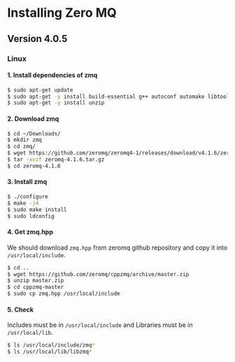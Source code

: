 # Installing Zero MQ
## Version 4.0.5
### Linux

#### 1. Install dependencies of zmq
```sh
$ sudo apt-get update
$ sudo apt-get -y install build-essential g++ autoconf automake libtool uuid-dev
$ sudo apt-get -y install unzip
```

#### 2. Download zmq
```sh
$ cd ~/Downloads/
$ mkdir zmq
$ cd zmq/
$ wget https://github.com/zeromq/zeromq4-1/releases/download/v4.1.6/zeromq-4.1.6.tar.gz
$ tar -xvzf zeromq-4.1.6.tar.gz
$ cd zeromq-4.1.6

```

#### 3. Install zmq
```sh
$ ./configure
$ make -j4
$ sudo make install
$ sudo ldconfig
```

#### 4. Get zmq.hpp
We should download `zmq.hpp` from zeromq github repository and copy it into `/usr/local/include`.
```sh
$ cd ..
$ wget https://github.com/zeromq/cppzmq/archive/master.zip
$ unzip master.zip
$ cd cppzmq-master
$ sudo cp zmq.hpp /usr/local/include
```

#### 5. Check
Includes must be in `/usr/local/include` and Libraries must be in `/usr/local/lib`.
```sh
$ ls /usr/local/include/zmq*
$ ls /usr/local/lib/libzmq*
```
